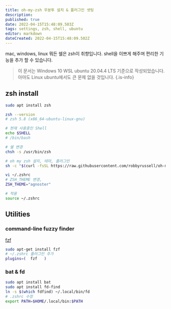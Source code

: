 ```yaml
---
title: oh-my-zsh 우분투 설치 & 플러그인 셋팅
description: 
published: true
date: 2022-04-15T15:48:09.503Z
tags: settings, zsh, shell, ubuntu
editor: markdown
dateCreated: 2022-04-15T15:48:09.502Z
---
```


mac, windows, linux 뭐든 쉘은 zsh이 취향입니다. shell을 이쁘게 해주며 편리한 기능을 추가 할 수 있습니다.

> 이 문서는 Windows 10 WSL ubuntu 20.04.4 LTS 기준으로 작성되었습니다. 아마도 Linux ubuntu에서도 큰 문제 없을 것입니다.
{.is-info}

## zsh install
```bash
sudo apt install zsh

zsh --version
# zsh 5.8 (x86_64-ubuntu-linux-gnu)

# 현재 사용중인 Shell
echo $SHELL
# /bin/bash

# 쉘 변경
chsh -s /usr/bin/zsh

# oh my zsh 설치, 테마, 플러그인
sh -c "$(curl -fsSL https://raw.githubusercontent.com/robbyrussell/oh-my-zsh/master/tools/install.sh)"

vi ~/.zshrc
# ZSH_THEME 변경, 
ZSH_THEME="agnoster"

# 적용
source ~/.zshrc
```

## Utilities
### command-line fuzzy finder
[fzf](https://github.com/junegunn/fzf#using-linux-package-managers)

```bash
sudo apt-get install fzf
# ~/.zshrc 플러그인 추가
plugins=(  fzf   )
```
### bat & fd
```bash
sudo apt install bat
sudo apt install fd-find
ln -s $(which fdfind) ~/.local/bin/fd
# .zshrc 수정 
export PATH=$HOME/.local/bin:$PATH

```